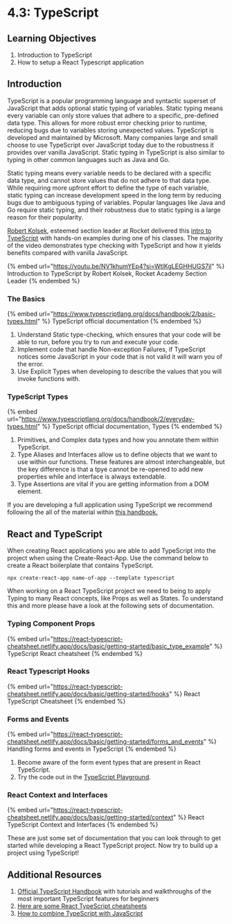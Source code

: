 # 4.3: TypeScript

## Learning Objectives

1. Introduction to TypeScript
2. How to setup a React Typescript application

## Introduction

TypeScript is a popular programming language and syntactic superset of JavaScript that adds optional static typing of variables. Static typing means every variable can only store values that adhere to a specific, pre-defined data type. This allows for more robust error checking prior to runtime, reducing bugs due to variables storing unexpected values. TypeScript is developed and maintained by Microsoft. Many companies large and small choose to use TypeScript over JavaScript today due to the robustness it provides over vanilla JavaScript. Static typing in TypeScript is also similar to typing in other common languages such as Java and Go.&#x20;

Static typing means every variable needs to be declared with a specific data type, and cannot store values that do not adhere to that data type. While requiring more upfront effort to define the type of each variable, static typing can increase development speed in the long term by reducing bugs due to ambiguous typing of variables. Popular languages like Java and Go require static typing, and their robustness due to static typing is a large reason for their popularity.

[Robert Kolsek](https://www.linkedin.com/in/robert-kolsek/), esteemed section leader at Rocket delivered this [intro to TypeScript](https://youtu.be/NV1khumYEp4?si=WtIKgLEGHHUGS7il) with hands-on examples during one of his classes. The majority of the video demonstrates type checking with TypeScript and how it yields benefits compared with vanilla JavaScript.

{% embed url="https://youtu.be/NV1khumYEp4?si=WtIKgLEGHHUGS7il" %}
Introduction to TypeScript by Robert Kolsek, Rocket Academy Section Leader
{% endembed %}

### The Basics

{% embed url="https://www.typescriptlang.org/docs/handbook/2/basic-types.html" %}
TypeScript official documentation &#x20;
{% endembed %}

1. Understand Static type-checking, which ensures that your code will be able to run, before you try to run and execute your code.
2. Implement code that handle Non-exception Failures, if TypeScript notices some JavaScript in your code that is not valid it will warn you of the error.
3. Use Explicit Types when developing to describe the values that you will invoke functions with.



### TypeScript Types

{% embed url="https://www.typescriptlang.org/docs/handbook/2/everyday-types.html" %}
TypeScript official documentation, Types
{% endembed %}

1. Primitives, and Complex data types and how you annotate them within TypeScript.
2. Type Aliases and Interfaces allow us to define objects that we want to use within our functions. These features are almost interchangeable, but the key difference is that a tpye cannot be re-opened to add new properties while and interface is always extendable. &#x20;
3. Type Assertions are vital if you are getting information from a DOM element.



If you are developing a full application using TypeScript we recommend following the all of the material within [this handbook.](https://www.typescriptlang.org/docs/handbook/intro.html)



## React and TypeScript

When creating React applications you are able to add TypeScript into the project when using the Create-React-App. Use the command below to create a React boilerplate that contains TypeScript.

```
npx create-react-app name-of-app --template typescript
```

When working on a React TypeScript project we need to being to apply Typing to many React concepts, like Props as well as States. To understand this and more please have a look at the following sets of documentation.&#x20;



### Typing Component Props

{% embed url="https://react-typescript-cheatsheet.netlify.app/docs/basic/getting-started/basic_type_example" %}
TypeScript React cheatsheet
{% endembed %}

### React Typescript Hooks

{% embed url="https://react-typescript-cheatsheet.netlify.app/docs/basic/getting-started/hooks" %}
React TypeScript Cheatsheet
{% endembed %}

### Forms and Events&#x20;

{% embed url="https://react-typescript-cheatsheet.netlify.app/docs/basic/getting-started/forms_and_events" %}
Handling forms and events in TypeScript
{% endembed %}

1. Become aware of the form event types that are present in React TypeScript.
2. Try the code out in the [TypeScript Playground](https://www.typescriptlang.org/play?#code/JYWwDg9gTgLgBAJQKYEMDG8BmUIjgcilQ3wFgAoCtCAOwGctoRlM4BeRYmAOgFc6kLABQBKClVoM4AMSbs4o9gD4FFOHAA8mJmrhFMbAN7aozJJgC+u2gGVeAIxDAYRoUgBcndDxsBPGjAAFkgwwGgAogBuSAEiynCGuupI3GBE0QEAIuYovAA2MKIA3Elw1PTwMChQAOYh8ilVtfUodHAwvmBIEKyN1XXwAGQJpckgKMB5noZwkSh5vB5wDFDANDVwFiXk6rtwYK10AO7QACbTs-OLnitrG1ulDzu75VJI45PyTQPc7xN53DmCyQRTgAHowe1Okg0ME0ABrOgAQlKr3gBzoxzOX36IVShxOUFOgKuIPBkI6XVhMMRKOe6ghcBCaG4rN0Fis5CUug0p2AkW59M0eRQ9iQeUFe3U4Q+U1GmjWYF4lWhbAARH9Jmq4DQUCAkOrNXltWDJbsNGCRWKJTywXyBTz7Wb1BoreLnbsAAoEs7ueUaRXKqFddUYrFE7W6-Whn0R8Eei1um3PC1Ox38hOBlUhtV0BxOGDaoGLdUAGQgGzWJrNqYzFAtJhAgpEQA).&#x20;

### React Context and Interfaces

{% embed url="https://react-typescript-cheatsheet.netlify.app/docs/basic/getting-started/context" %}
React TypeScript Context and Interfaces
{% endembed %}

These are just some set of documentation that you can look through to get started while developing a React TypeScript project. Now try to build up a project using TypeScript!



## Additional Resources

1. [Official TypeScript Handbook](https://www.typescriptlang.org/docs/handbook/intro.html) with tutorials and walkthroughs of the most important TypeScript features for beginners
2. [Here are some React TypeScript cheatsheets](https://github.com/typescript-cheatsheets/react#reacttypescript-cheatsheets)
3. [How to combine TypeScript with JavaScript ](https://www.typescriptlang.org/)
